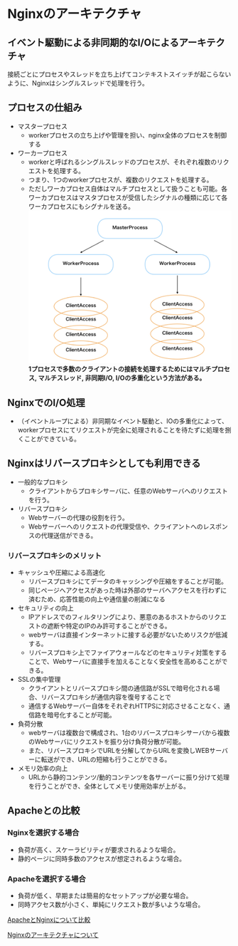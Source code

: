 # Nginxのアーキテクチャ

## イベント駆動による非同期的なI/Oによるアーキテクチャ

接続ごとにプロセスやスレッドを立ち上げてコンテキストスイッチが起こらないように、Nginxはシングルスレッドで処理を行う。

## プロセスの仕組み

* マスタープロセス
  * workerプロセスの立ち上げや管理を担い、nginx全体のプロセスを制御する
* ワーカープロセス
  * workerと呼ばれるシングルスレッドのプロセスが、それぞれ複数のリクエストを処理する。
  * つまり、1つのworkerプロセスが、複数のリクエストを処理する。
  * ただしワーカプロセス自体はマルチプロセスとして扱うことも可能。各ワーカプロセスはマスタプロセスが受信したシグナルの種類に応じて各ワーカプロセスにもシグナルを送る。
![nginx architecture](../../img/nginx-architecture.jpeg)  
**1プロセスで多数のクライアントの接続を処理するためにはマルチプロセス, マルチスレッド, 非同期I/O, I/Oの多重化という方法がある。**

## NginxでのI/O処理

* （イベントループによる）非同期なイベント駆動と、IOの多重化によって、workerプロセスにてリクエストが完全に処理されることを待たずに処理を捌くことができている。

## Nginxはリバースプロキシとしても利用できる

* 一般的なプロキシ
  * クライアントからプロキシサーバに、任意のWebサーバへのリクエストを行う。
* リバースプロキシ
  * Webサーバーの代理の役割を行う。
  * Webサーバーへのリクエストの代理受信や、クライアントへのレスポンスの代理送信ができる。

### リバースプロキシのメリット

* キャッシュや圧縮による高速化
  * リバースプロキシにてデータのキャッシングや圧縮をすることが可能。
  * 同じページへアクセスがあった時は外部のサーバへアクセスを行わずに済むため、応答性能の向上や通信量の削減になる
* セキュリティの向上
  * IPアドレスでのフィルタリングにより、悪意のあるホストからのリクエストの遮断や特定のIPのみ許可することができる。
  * webサーバは直接インターネットに接する必要がないためリスクが低減する。
  * リバースプロキシ上でファイアウォールなどのセキュリティ対策をすることで、Webサーバに直接手を加えることなく安全性を高めることができる。
* SSLの集中管理
  * クライアントとリバースプロキシ間の通信路がSSLで暗号化される場合、リバースプロキシが通信内容を復号することで
  * 通信するWebサーバー自体をそれぞれHTTPSに対応させることなく、通信路を暗号化することが可能。
* 負荷分散
  * webサーバは複数台で構成され、1台のリバースプロキシサーバから複数のWebサーバにリクエストを振り分け負荷分散が可能。
  * また、リバースプロキシでURLを分解してからURLを変換しWEBサーバーに転送ができ、URLの短縮も行うことができる。
* メモリ効率の向上
  * URLから静的コンテンツ/動的コンテンツを各サーバーに振り分けて処理を行うことができ、全体としてメモリ使用効率が上がる。

## Apacheとの比較

### Nginxを選択する場合

* 負荷が高く、スケーラビリティが要求されるような場合。
* 静的ページに同時多数のアクセスが想定されるような場合。

### Apacheを選択する場合

* 負荷が低く、早期または簡易的なセットアップが必要な場合。
* 同時アクセス数が小さく、単純にリクエスト数が多いような場合。
  
[ApacheとNginxについて比較](https://qiita.com/kamihork/items/49e2a363da7d840a4149)

[Nginxのアーキテクチャについて](https://qiita.com/kamihork/items/296ee689a8d48c2bebcd)